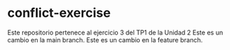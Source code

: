 # conflict-exercise
Este repositorio pertenece al ejercicio 3 del TP1 de la Unidad 2
Este es un cambio en la main branch.
Este es un cambio en la feature branch.
